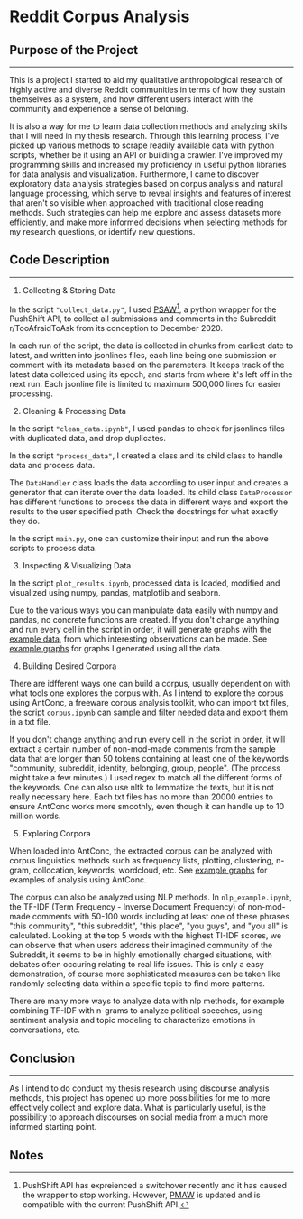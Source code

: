 # Reddit Corpus Analysis

## Purpose of the Project
---
This is a project I started to aid my qualitative anthropological research of highly active and diverse Reddit communities in terms of how they sustain themselves as a system, and how different users interact with the community and experience a sense of beloning.

It is also a way for me to learn data collection methods and analyzing skills that I will need in my thesis research. Through this learning process, I've picked up various methods to scrape readily available data with python scripts, whether be it using an API or building a crawler. I've improved my programming skills and increased my proficiency in useful python libraries for data analysis and visualization. Furthermore, I came to discover exploratory data analysis strategies based on corpus analysis and natural language processing, which serve to reveal insights and features of interest that aren't so visible when approached with traditional close reading methods. Such strategies can help me explore and assess datasets more efficiently, and make more informed decisions when selecting methods for my research questions, or identify new questions.

## Code Description
---
1. Collecting & Storing Data

In the script `"collect_data.py"`, I used [PSAW](https://github.com/dmarx/psaw)[^1], a python wrapper for the PushShift API, to collect all submissions and comments in the Subreddit r/TooAfraidToAsk from its conception to December 2020.

In each run of the script, the data is collected in chunks from earliest date to latest, and written into jsonlines files, each line being one submission or comment with its metadata based on the parameters. It keeps track of the latest data colletced using its epoch, and starts from where it's left off in the next run. Each jsonline file is limited to maximum 500,000 lines for easier processing.

2. Cleaning & Processing Data

In the script `"clean_data.ipynb"`, I used pandas to check for jsonlines files with duplicated data, and drop duplicates.

In the script `"process_data"`, I created a class and its child class to handle data and process data.

The `DataHandler` class loads the data according to user input and creates a generator that can iterate over the data loaded. Its child class `DataProcessor` has different functions to process the data in different ways and export the results to the user specified path. Check the docstrings for what exactly they do.

In the script `main.py`, one can customize their input and run the above scripts to process data.

3. Inspecting & Visualizing Data

In the script `plot_results.ipynb`, processed data is loaded, modified and visualized using numpy, pandas, matplotlib and seaborn. 

Due to the various ways you can manipulate data easily with numpy and pandas, no concrete functions are created. If you don't change anything and run every cell in the script in order, it will generate graphs with the [example data](./example-data/), from which interesting observations can be made. See [example graphs](./example-graphs/) for graphs I generated using all the data. 

4. Building Desired Corpora

There are idfferent ways one can build a corpus, usually dependent on with what tools one explores the corpus with. As I intend to explore the corpus using AntConc, a freeware corpus analysis toolkit, who can import txt files, the script `corpus.ipynb` can sample and filter needed data and export them in a txt file.

If you don't change anything and run every cell in the script in order, it will extract a certain number of non-mod-made comments from the sample data that are longer than 50 tokens containing at least one of the keywords "community, subreddit, identity, belonging, group, people". (The process might take a few minutes.) I used regex to match all the different forms of the keywords. One can also use nltk to lemmatize the texts, but it is not really necessary here. Each txt files has no more than 20000 entries to ensure AntConc works more smoothly, even though it can handle up to 10 million words.

5. Exploring Corpora

When loaded into AntConc, the extracted corpus can be analyzed with corpus linguistics methods such as frequency lists, plotting, clustering, n-gram, collocation, keywords, wordcloud, etc. See [example graphs](./example-graphs/) for examples of analysis using AntConc.

The corpus can also be analyzed using NLP methods. In `nlp_example.ipynb`, the TF-IDF (Term Frequency - Inverse Document Frequency) of non-mod-made comments with 50-100 words including at least one of these phrases "this community", "this subreddit", "this place", "you guys", and "you all" is calculated. Looking at the top 5 words with the highest TI-IDF scores, we can observe that when users address their imagined community of the Subreddit, it seems to be in highly emotionally charged situations, with debates often occuring relating to real life issues. This is only a easy demonstration, of course more sophisticated measures can be taken like randomly selecting data within a specific topic to find more patterns. 

There are many more ways to analyze data with nlp methods, for example combining TF-IDF with n-grams to analyze political speeches, using sentiment analysis and topic modeling to characterize emotions in conversations, etc.

## Conclusion
---

As I intend to do conduct my thesis research using discourse analysis methods, this project has opened up more possibilities for me to more effectively collect and explore data. What is particularly useful, is the possibility to approach discourses on social media from a much more informed starting point.

## Notes

[^1]: PushShift API has expreienced a switchover recently and it has caused the wrapper to stop working. However, [PMAW](https://github.com/mattpodolak/pmaw) is updated and is compatible with the current PushShift API.
